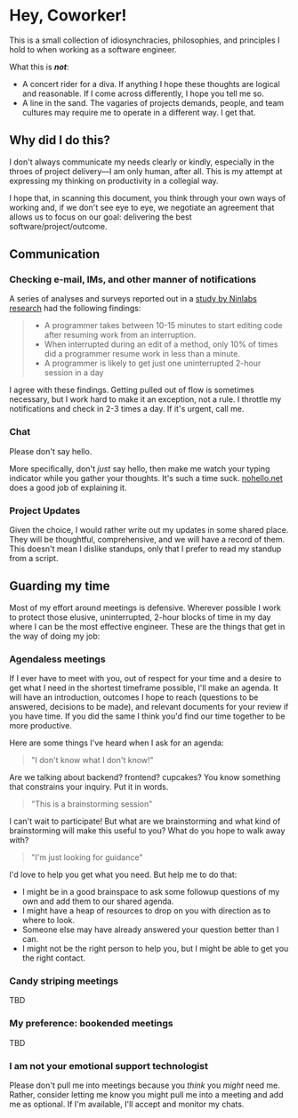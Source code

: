 # Hey, Coworker!

This is a small collection of idiosynchracies, philosophies, and principles I hold to when working as a software engineer.

What this is _**not**_:

* A concert rider for a diva. If anything I hope these thoughts are logical and reasonable. If I come across differently, I hope you tell me so.
* A line in the sand. The vagaries of projects demands, people, and team cultures may require me to operate in a different way. I get that.

## Why did I do this?

I don't always communicate my needs clearly or kindly, especially in the throes of project delivery—I am only human, after all. This is my attempt at expressing my thinking on productivity in a collegial way.

I hope that, in scanning this document, you think through your own ways of working and, if we don't see eye to eye, we negotiate an agreement that allows us to focus on our goal: delivering the best software/project/outcome.

## Communication

### Checking e-mail, IMs, and other manner of notifications

A series of analyses and surveys reported out in a [study by Ninlabs research](https://blog.ninlabs.com/2013/01/programmer-interrupted/) had the following findings:

> * A programmer takes between 10-15 minutes to start editing code after resuming work from an interruption.
> * When interrupted during an edit of a method, only 10% of times did a programmer resume work in less than a minute.
> * A programmer is likely to get just one uninterrupted 2-hour session in a day

I agree with these findings. Getting pulled out of flow is sometimes necessary, but I work hard to make it an exception, not a rule. I throttle my notifications and check in 2-3 times a day. If it's urgent, call me.

### Chat

Please don't say hello.

More specifically, don't _just_ say hello, then make me watch your typing indicator while you gather your thoughts. It's such a time suck. [nohello.net](https://www.nohello.net) does a good job of explaining it.

### Project Updates

Given the choice, I would rather write out my updates in some shared place. They will be thoughtful, comprehensive, and we will have a record of them. This doesn't mean I dislike standups, only that I prefer to read my standup from a script.

## Guarding my time

Most of my effort around meetings is defensive. Wherever possible I work to protect those elusive, uninterrupted, 2-hour blocks of time in my day where I can be the most effective engineer. These are the things that get in the way of doing my job:

### Agendaless meetings

If I ever have to meet with you, out of respect for your time and a desire to get what I need in the shortest timeframe possible, I'll make an agenda. It will have an introduction, outcomes I hope to reach (questions to be answered, decisions to be made), and relevant documents for your review if you have time. If you did the same I think you'd find our time together to be more productive.

Here are some things I've heard when I ask for an agenda:

> "I don't know what I don't know!"

Are we talking about backend? frontend? cupcakes? You know something that constrains your inquiry. Put it in words.

> "This is a brainstorming session"

I can't wait to participate! But what are we brainstorming and what kind of brainstorming will make this useful to you? What do you hope to walk away with?

> "I'm just looking for guidance"

I'd love to help you get what you need. But help me to do that:

* I might be in a good brainspace to ask some followup questions of my own and add them to our shared agenda.
* I might have a heap of resources to drop on you with direction as to where to look.
* Someone else may have already answered your question better than I can.
* I might not be the right person to help you, but I might be able to get you the right contact.

### Candy striping meetings

TBD

### My preference: bookended meetings

TBD

### I am not your emotional support technologist

Please don't pull me into meetings because you _think_ you _might_ need me. Rather, consider letting me know you might pull me into a meeting and add me as optional. If I'm available, I'll accept and monitor my chats.


